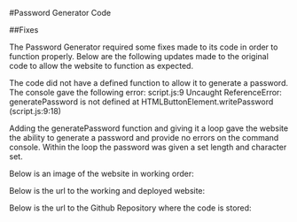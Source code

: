 #Password Generator Code

##Fixes

The Password Generator required some fixes made to its code in order to function properly. 
Below are the following updates made to the original code to allow the website to function as expected.

The code did not have a defined function to allow it to generate a password. The console gave the following error:
script.js:9 Uncaught ReferenceError: generatePassword is not defined
    at HTMLButtonElement.writePassword (script.js:9:18)

Adding the generatePassword function and giving it a loop gave the website the ability to generate a password and provide no errors on the command console. Within the loop the password was given a set length and character set.

Below is an image of the website in working order:


Below is the url to the working and deployed website:


Below is the url to the Github Repository where the code is stored: